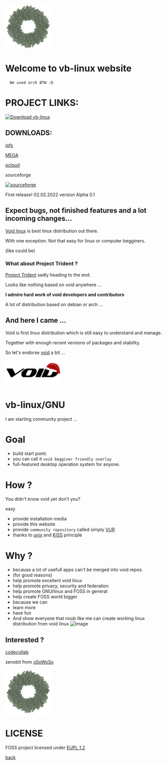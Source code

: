 ![void](/assets/img/void_bg_christmas.png)

# Welcome to **vb**-**linux** website
      We used arch BTW :D

# PROJECT LINKS:
 
<a href="https://sourceforge.net/p/vb-linux/"><img alt="Download vb-linux" src="https://sourceforge.net/sflogo.php?type=17&group_id=3476392" width=200></a>

## DOWNLOADS:

[ipfs](https://ipfs.io/ipfs/Qmeh3NedfbmnTzL6cyTikev6pyLoSKx1fvwp1Lu88JWq6f)

[MEGA](https://mega.nz/folder/lWgFAaBZ#XyXJCGkfxQUosWQSk8LeOw)

[pcloud](https://u.pcloud.link/publink/show?code=kZ1ROcXZtQ2vQhh2YHpj5WDQ1u0VC4WnDI4V)

sourceforge

[![sourceforge](https://img.shields.io/sourceforge/dt/vb-linux.svg)](https://sourceforge.net/projects/vb-linux/files/latest/download)

 First release!
 02.02.2022
 version Alpha 0.1
 
## Expect bugs, not finished features and a lot incoming changes...


[Void linux](https://voidlinux.org/) is best linux distribution out there.

 With one exception. Not that easy for linux or computer begginers.
 
 (like could be)

### What about Project Trident ?

[Project Trident](https://project-trident.org) sadly heading to the end.

Looks like nothing based on void anywhere ...

**I admire hard work of void developers and contributors**

A lot of distribution based on debian or arch ...

## And here I came ...

Void is first linux distribution which is still easy to understand and manage.

Together with enough recent versions of packages and stability.

So let's endorse [void](https://voidlinux.org/) a bit ...

![void](/assets/img/void_fg_christmas.png)

# **vb-linux/GNU**

I am starting community project ...

# Goal

- build start point.
- you can call it `void begginer friendly overlay`
- full-featured desktop operation system for anyone.

# How ?

You didn't know void yet don't you?

easy

- provide installation media
- provide this website
- provide `community repository` called simply [VUR](https://github.com/vb-linux/VUR)
- thanks to [unix](https://en.wikipedia.org/wiki/Unix_philosophy) and [KISS](https://en.wikipedia.org/wiki/KISS_principle) principle

# Why ?

- because a lot of usefull apps can't be merged into void repos.
- (for good reasons)
- help promote excellent void linux
- help promote privacy, security and federation
- help promote GNU/linux and FOSS in general
- help create FOSS world bigger
- because we can
- learn more
- have fun
- And show everyone that noob like me can create working linux distribution from void linux ![image](https://user-images.githubusercontent.com/6384793/152500098-0e30c87b-133f-4842-acb4-fab63add8624.png)


## Interested ?
[codecollab](https://codecollab.io/@osowoso/vb)

zenobit from [oSoWoSo](https://osowoso.xyz)

![merry christmas](/assets/img/void_bg_christmas.png)

# LICENSE
FOSS project licensed under
[EUPL 1.2](https://joinup.ec.europa.eu/collection/eupl/eupl-text-eupl-12)

[back](./)
